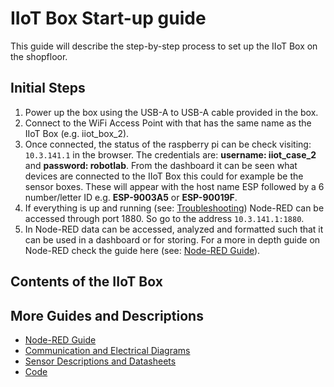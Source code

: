 # IIoT Box Start-up guide

This guide will describe the step-by-step process to set up the IIoT Box on the shopfloor. 

## Initial Steps

   1. Power up the box using the USB-A to USB-A cable provided in the box.
   2. Connect to the WiFi Access Point with that has the same name as the IIoT Box (e.g. iiot_box_2).
   3. Once connected, the status of the raspberry pi can be check visiting: `10.3.141.1` in the browser. The credentials are: **username: iiot_case_2** and **password: robotlab**. From the dashboard it can be seen what devices are connected to the IIoT Box this could for example be the sensor boxes. These will appear with the host name ESP followed by a 6 number/letter ID e.g. **ESP-9003A5** or **ESP-90019F**.
   4. If everything is up and running (see: [Troubleshooting](TROUBLESHOOTING.md)) Node-RED can be accessed through port 1880. So go to the address `10.3.141.1:1880`.
   5. In Node-RED data can be accessed, analyzed and formatted such that it can be used in a dashboard or for storing. For a more in depth guide on Node-RED check the guide here (see: [Node-RED Guide](node-red/README.md)).

## Contents of the IIoT Box

## More Guides and Descriptions

- [Node-RED Guide](node-red/README.md)
- [Communication and Electrical Diagrams](diagrams/README.md)
- [Sensor Descriptions and Datasheets](sensors/README.md)
- [Code](code/README.md)
